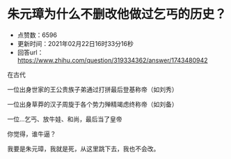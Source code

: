 # 朱元璋为什么不删改他做过乞丐的历史？
- 点赞数：6596
- 更新时间：2021年02月22日16时33分16秒
- 回答url：https://www.zhihu.com/question/319334362/answer/1743480942
<body>
 <p data-pid="GZ-2G6Te">在古代</p>
 <p data-pid="A_I1HIub">一位出身世家的王公贵族子弟通过打拼最后登基称帝（如刘秀）</p>
 <p data-pid="RCbPYuFu">一位出身草莽的汉子周旋于各个势力殚精竭虑终称帝（如刘备）</p>
 <p data-pid="z6coPi5J">一位...乞丐、放牛娃、和尚，最后当了皇帝</p>
 <p data-pid="S2u4hjvj">你觉得，谁牛逼？</p>
 <p data-pid="fpbdG9eo">我要是朱元璋，我就是死，从这里跳下去，我也不会改。</p>
</body>